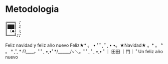 # Metodologia
	╔═══╗ ♪
	║███║ ♫
	║ (●) ♫
	╚═══╝♪♪

Feliz navidad y feliz año nuevo
Feliz★* 。 • ˚ ˚ ˛ ˚ ˛ •
•。★Navidad★ 。* 。
° 。 ° ˛˚˛ * _Π_____*。*˚
˚ ˛ •˛•˚ */______/~＼。˚ ˚ ˛
˚ ˛ •˛• ˚ ｜ 田田 ｜門｜ ˚
Un feliz año nuevo